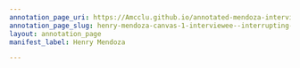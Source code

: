 ```yaml
---
annotation_page_uri: https://Amcclu.github.io/annotated-mendoza-interview/annotations/henry-mendoza-canvas-1-interviewee--interrupting--consideration--body-language--pause--looking-off-.json
annotation_page_slug: henry-mendoza-canvas-1-interviewee--interrupting--consideration--body-language--pause--looking-off-
layout: annotation_page
manifest_label: Henry Mendoza

---
```

